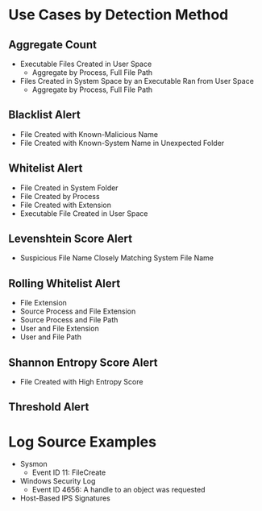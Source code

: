 # Use Cases by Detection Method

## Aggregate Count
- Executable Files Created in User Space
    - Aggregate by Process, Full File Path
- Files Created in System Space by an Executable Ran from User Space
    - Aggregate by Process, Full File Path

## Blacklist Alert
- File Created with Known-Malicious Name
- File Created with Known-System Name in Unexpected Folder

## Whitelist Alert
- File Created in System Folder
- File Created by Process
- File Created with Extension
- Executable File Created in User Space

## Levenshtein Score Alert
- Suspicious File Name Closely Matching System File Name

## Rolling Whitelist Alert
- File Extension
- Source Process and File Extension
- Source Process and File Path
- User and File Extension
- User and File Path

## Shannon Entropy Score Alert
- File Created with High Entropy Score

## Threshold Alert

# Log Source Examples
- Sysmon
  - Event ID 11: FileCreate
- Windows Security Log 
  - Event ID 4656: A handle to an object was requested
- Host-Based IPS Signatures
